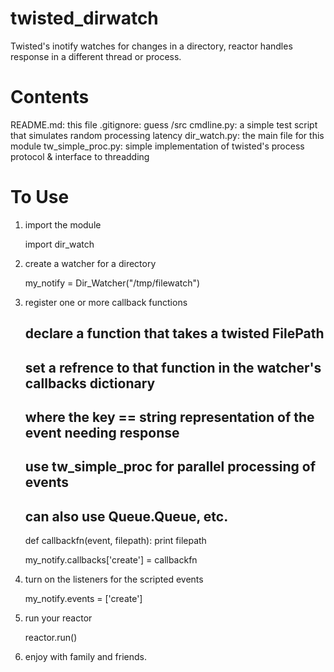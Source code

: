 twisted_dirwatch
================

Twisted's inotify watches for changes in a directory, reactor handles response in a different thread or process.

Contents
========
README.md: this file
.gitignore: guess
/src
  cmdline.py: a simple test script that simulates random processing latency
  dir_watch.py: the main file for this module
  tw_simple_proc.py: simple implementation of twisted's process protocol & interface to threadding
  

To Use
======
1) import the module

    import dir_watch
    
2) create a watcher for a directory

    my_notify = Dir_Watcher("/tmp/filewatch")

3) register one or more callback functions
    
    ## declare a function that takes a twisted FilePath
    ## set a refrence to that function in the watcher's callbacks dictionary
    ## where the key == string representation of the event needing response
    ## use tw_simple_proc for parallel processing of events
    ## can also use Queue.Queue, etc.

    def callbackfn(event, filepath):
        print filepath
        
    my_notify.callbacks['create'] = callbackfn

4) turn on the listeners for the scripted events
    
    my_notify.events = ['create']

5) run your reactor
    
    reactor.run()

6) enjoy with family and friends.

